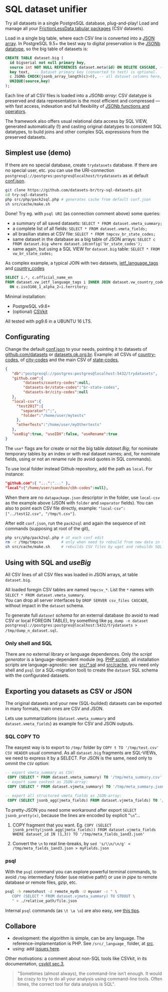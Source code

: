 # SQL dataset unifier

Try all datasets in a single PostgreSQL database, plug-and-play! Load and manage all your [FrictionLessData tabular packages](http://specs.frictionlessdata.io/tabular-data-package/) (CSV datasets).

Load in a single big table, where each CSV line is converted into a [JSON array](https://specs.frictionlessdata.io/tabular-data-resource/#json-tabular-data).
In PostgreSQL 9.5+ the best way to digital preservation is the [JSONb datatype](https://www.postgresql.org/docs/current/static/datatype-json.html), so the big table of datasets is:

```sql
CREATE TABLE dataset.big (
  id bigserial not null primary key,
  source int NOT NULL REFERENCES dataset.meta(id) ON DELETE CASCADE, -- Dataset ID and metadata.
  key text,  -- Dataset primary key (converted to text) is optional.
  c JSONb CHECK(jsonb_array_length(c)>0), -- all dataset columns here, as exact copy of CSV line!
  UNIQUE(source,key)
);
```

Each line of all CSV files is loaded into a *JSONb array*:  CSV datatype is preserved and data representation is the most efficient and compressed &mdash; with fast access, indexation and full flexibility of [JSONb functions and operators](https://www.postgresql.org/docs/current/static/functions-json.html).

The framework also offers usual relational data access by SQL VIEW, generated automatically (!) and casting original datatypes to consistent SQL datatypes, to build joins and other complex SQL expressions from the preserved datasets.

## Simplest use (demo)

If there are no special database, create `trydatasets` database. If there are no special user, etc. you can use the URI-connection `postgresql://postgres:postgres@localhost/trydatasets` as at default [conf.json](conf.json).

```sh
git clone https://github.com/datasets-br/try-sql-datasets.git
cd try-sql-datasets
php src/php/pack2sql.php # generates cache from default conf.json
sh src/cache/make.sh
```

Done!  Try eg. with `psql URI` (as connection comment above) some queries:
* a summary of all saved datasets: `SELECT * FROM dataset.vmeta_summary;`
* a complete list of all fields:  `SELECT * FROM dataset.vmeta_fields;`
* all brasilian states at CSV file: `SELECT * FROM tmpcsv_br_state_codes;`
* same dataset in the database as a big table of JSON arrays: `SELECT c FROM dataset.big where dataset.idconfig('br_state_codes');`
* same again, but using a SQL VIEW for `dataset.big` table: `SELECT * FROM vw_br_state_codes;`

As complex example, a typical JOIN with two datasets,  [ietf_language_tags](https://github.com/datasets/language-codes/blob/master/data/ietf-language-tags.csv) and [country_codes](https://github.com/datasets/country-codes/blob/master/data/country-codes.csv)

```sql
SELECT i.*, c.official_name_en
FROM dataset.vw_ietf_language_tags i INNER JOIN dataset.vw_country_codes c
  ON c.iso3166_1_alpha_2=i.territory;
```

Minimal installation:

* PostgreSQL v9.6+
* (optional) [CSVkit](http://csvkit.readthedocs.io)

All tested with pg9.6 in a UBUNTU 16 LTS.

## Configurating

Change the default [conf.json](conf.json) to your needs,
pointing it to datasets of [github.com/datasets](https://github.com/datasets) or [datasets.ok.org.br](http://datasets.ok.org.br). Example: all CSVs of [country-codes](https://github.com/datasets/country-codes), of [city-codes](https://github.com/datasets-br/city-codes) and the main CSV of [state-codes](https://github.com/datasets-br/state-codes),
```json
{
   "db":"postgresql://postgres:postgres@localhost:5432/trydatasets",
   "github.com":{
        "datasets/country-codes":null,
        "datasets-br/state-codes":"br-state-codes",
        "datasets-br/city-codes":null
   },
   "local-csv":{
     "test2017":{
       "separator":";",
       "folder":"/home/user/mytests"
     },
     "otherTests":"/home/user/myOthertests"
   },
   "useBig":true, "useIDX":false, "useRename":true
}
```

The `use*` flags are for create or not the big table *dataset.Big*; for nominate temporary tables by an index or with real dataset names; and, for nominate fields, using or not an rename rule (to avoid quotes in SQL commands).

To use local folder instead Github repository, add the path as `local`. For instance:

```json
"github.com":{ "...":"..." },
"local":{"/home/user/sandbox/cbh-codes":null},
```
When there are no `datapackage.json` descriptor in the folder, use `local-csv` as the example above (JSON with `folder` and `separator` fields). You can also to point each CSV file directly, example: `"local-csv":["../test12.csv", "/tmp/t.csv"]`.

After edit `conf.json`, run the `pack2sql` and again the sequence of init commands (supposing at root of the git),

```sh
php src/php/pack2sql.php # at each conf edit
rm -r /tmp/tmpcsv        # only when need to rebuild from new data in the Web
sh src/cache/make.sh     # rebuilds CSV files by wget and rebuilds SQL
```

## Using with SQL and _useBig_

All CSV lines of all CSV files was loaded in JSON arrays, at table `dataset.big`.

All loaded foregin CSV tables are named `tmpcsv_*`. List the `*` names  with `SELECT * FROM dataset.vmeta_summary`.<br>You can drop all server interfaces by `DROP SERVER csv_files CASCADE`, without impact in the `dataset` schema.

To generate full *`dataset` schema* for an external database (to avoid to read CSV or local FOREGIN TABLE), try something like `pg_dump -n dataset postgresql://postgres:postgres@localhost:5432/trydatasets > /tmp/dump_n_dataset.sql`.

### Only shell and SQL
There are no external library or language dependences. Only the *script generator* is a language-dependent module (eg. [PHP script](src/php)), all installation scripts are language-agnostic: see  [src/*.sql](src) and [src/cache](src/cache), you need only shell and `psql` (or a SQL-migration tool) to create the `dataset` SQL schema with the configurated datasets.

## Exporting you datasets as CSV or JSON
The original datasets and your new (SQL-builded) datasets can be exported in many formats, main ones are CSV and JSON.

Lets use summarizations (`dataset.vmeta_summary` and `dataset.vmeta_fields`) as example for CSV and JSON outputs.

### SQL COPY TO

The easyest way is to export to `/tmp/` folder by `COPY t TO '/tmp/test.csv' CSV HEADER` usual command. As all `dataset.big` fragments are SQL-VIEWs, we need to express it by a SELECT. For JSON is the same, need only to ommit the `CSV` option:

```sql
-- export vmeta_summary as CSV:
 COPY (SELECT * FROM dataset.vmeta_summary) TO '/tmp/meta_summary.csv' CSV HEADER;
-- export same content as JSON-array:
 COPY (SELECT * FROM dataset.vjmeta_summary) TO '/tmp/meta_summary.json';

-- export all structured vmeta_fields as JSON-array:
 COPY (SELECT jsonb_agg(jmeta_fields) FROM dataset.vjmeta_fields) TO '/tmp/meta_fields.json';
```

To pretty-JSON you need some workaround after export `SELECT jsonb_pretty(x)`, because the lines are encoded by explicit "`\n`"...

1.   COPY fragment that you want. Eg. `COPY (SELECT jsonb_pretty(jsonb_agg(jmeta_fields)) FROM dataset.vjmeta_fields WHERE dataset_id IN (1,3)) TO '/tmp/meta_fields_1and3.json'`

2.  Convert the `\n` to real line-breaks, by `sed 's/\\n/\n/g' < /tmp/meta_fields_1and3.json > myFields.json`

### psql

With the `psql` command you can explore powerful terminal commands, to avoid `/tmp` intermediary folder (use relative path!) or use in *pipe* to remote database or remote files, *gzip*, etc.

```sh
psql -h remotehost -d remote_mydb -U myuser -c " \
   COPY (SELECT * FROM dataset.vjmeta_summary) TO STDOUT \
   " > ./relative_path/file.json
```

Internal `psql`  commands (as `\t \a \o`) are also easy, see [this tips](https://dba.stackexchange.com/a/160311/90651).


##  Collabore

* development: the algorithm is simple, can be any language. The reference-implamentation is PHP. See `/src/_language_` folder, at [src](src).
* using: add [issues here](https://github.com/datasets-br/try-sql-datasets/issues).

Other motivations: a comment about non-SQL tools like CSVkit, in its documentation, [csvkit sec.3](http://csvkit.readthedocs.io/en/1.0.2/tutorial/3_power_tools.html#csvsql-and-sql2csv-ultimate-power),

> "Sometimes (almost always), the command-line isn’t enough. It would be crazy to try to do all your analysis using command-line tools. Often times, the correct tool for data analysis is SQL".
